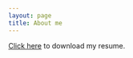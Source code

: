 ```yaml
---
layout: page
title: About me
---
```


[Click here](https://github.com/perrytubul/perrytubul.github.io/raw/master/Perry_Tubul.pdf) to download my resume.

